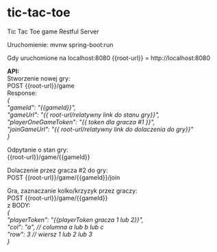 # tic-tac-toe
Tic Tac Toe game Restful Server

Uruchomienie: mvnw spring-boot:run 

Gdy uruchomione na localhost:8080  {{root-url}} = http://localhost:8080

**API:**  
Stworzenie nowej gry:  
POST {{root-url}}/game    
Response:    
_{  
    "gameId": "{{gameId}}",  
    "gameUrl": "{{ root-url/relatywny link do stanu gry}}",  
    "playerOneGameToken": "{{ token dla gracza #1 }}",  
    "joinGameUrl": "{{ root-url/relatywny link do dolaczenia do gry}}"  
}_  

Odpytanie o stan gry:  
{{root-url}}/game/{{gameId}}

Dolaczenie przez gracza #2 do gry:  
POST {{root-url}}/game/{{gameId}}/join  

Gra, zaznaczanie kolko/krzyzyk przez graczy:  
POST {{root-url}}/game/{{gameId}}  
z BODY:  
_{  
    "playerToken": "{{playerToken gracza 1 lub 2}}",  
    "col": "a", // columna a lub b lub c  
    "row": 3    // wiersz 1 lub 2 lub 3  
}_  


